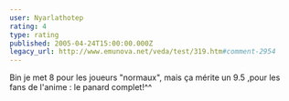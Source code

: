 ```yaml
---
user: Nyarlathotep
rating: 4
type: rating
published: 2005-04-24T15:00:00.000Z
legacy_url: http://www.emunova.net/veda/test/319.htm#comment-2954
---
```

Bin je met 8 pour les joueurs "normaux", mais ça mérite un 9.5 ,pour les fans de l'anime : le panard complet!^^